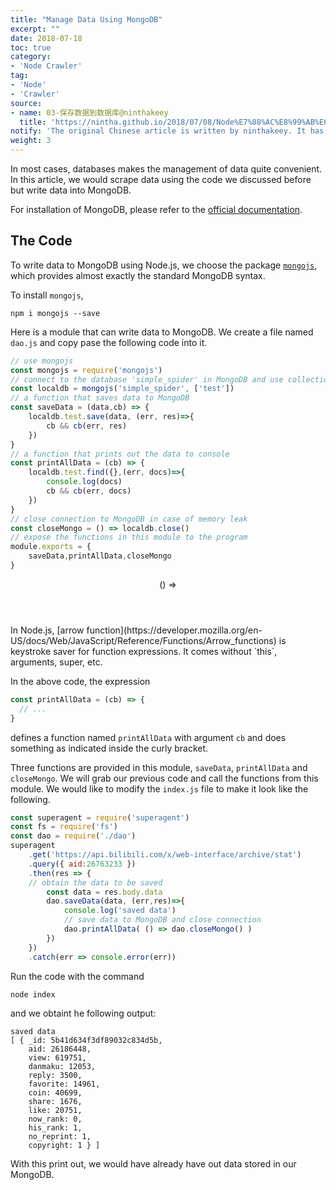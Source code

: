 ```yaml
---
title: "Manage Data Using MongoDB"
excerpt: ""
date: 2018-07-18
toc: true
category:
- 'Node Crawler'
tag:
- 'Node'
- 'Crawler'
source:
- name: 03-保存数据到数据库@ninthakeey
  title: 'https://nintha.github.io/2018/07/08/Node%E7%88%AC%E8%99%AB%E6%8C%87%E5%8C%97/03-%E4%BF%9D%E5%AD%98%E6%95%B0%E6%8D%AE%E5%88%B0%E6%95%B0%E6%8D%AE%E5%BA%93/'
notify: 'The original Chinese article is written by ninthakeey. It has been translated and remixed by Datumorphism'
weight: 3
---
```



In most cases, databases makes the management of data quite convenient. In this article, we would scrape data using the code we discussed before but write data into MongoDB.

For installation of MongoDB, please refer to the [official documentation](https://docs.mongodb.com/manual/installation/).

## The Code

To write data to MongoDB using Node.js, we choose the package [`mongojs`](https://github.com/mafintosh/mongojs#readme), which provides almost exactly the standard MongoDB syntax.

To install `mongojs`,
```terminal
npm i mongojs --save
```

Here is a module that can write data to MongoDB. We create a file named `dao.js` and copy pase the following code into it.

```JavaScript
// use mongojs
const mongojs = require('mongojs')
// connect to the database 'simple_spider' in MongoDB and use collection 'test'
const localdb = mongojs('simple_spider', ['test'])
// a function that saves data to MongoDB
const saveData = (data,cb) => {
	localdb.test.save(data, (err, res)=>{
	 	cb && cb(err, res)
	})
}
// a function that prints out the data to console
const printAllData = (cb) => {
	localdb.test.find({},(err, docs)=>{
		console.log(docs)
		cb && cb(err, docs)
	})
}
// close connection to MongoDB in case of memory leak
const closeMongo = () => localdb.close()
// expose the functions in this module to the program
module.exports = {
	saveData,printAllData,closeMongo
}
```



<div class="card">
<header class="card-header">
<p class="card-header-title card-toggle"> () => </p>
</header>
<div class="card-content is-hidden">
<div class="content" markdown="1">
In Node.js, [arrow function](https://developer.mozilla.org/en-US/docs/Web/JavaScript/Reference/Functions/Arrow_functions) is keystroke saver for function expressions. It comes without `this`, arguments, super, etc.

In the above code, the expression
```JavaScript
const printAllData = (cb) => {
  // ...
}
```
defines a function named `printAllData` with argument `cb` and does something as indicated inside the curly bracket.
</div>
</div>
</div>


Three functions are provided in this module, `saveData`, `printAllData` and `closeMongo`. We will grab our previous code and call the functions from this module. We would like to modify the `index.js` file to make it look like the following.

```JavaScript
const superagent = require('superagent')
const fs = require('fs')
const dao = require('./dao')
superagent
	.get('https://api.bilibili.com/x/web-interface/archive/stat')
	.query({ aid:26763233 })
	.then(res => {
    // obtain the data to be saved
		const data = res.body.data
		dao.saveData(data, (err,res)=>{
			console.log('saved data')
			// save data to MongoDB and close connection
			dao.printAllData( () => dao.closeMongo() )
		})
	})
	.catch(err => console.error(err))
```

Run the code with the command
```terminal
node index
```
and we obtaint he following output:
```terminal
saved data
[ { _id: 5b41d634f3df89032c834d5b,
    aid: 26186448,
    view: 619751,
    danmaku: 12053,
    reply: 3500,
    favorite: 14961,
    coin: 40699,
    share: 1676,
    like: 20751,
    now_rank: 0,
    his_rank: 1,
    no_reprint: 1,
    copyright: 1 } ]
```
With this print out, we would have already have out data stored in our MongoDB.
